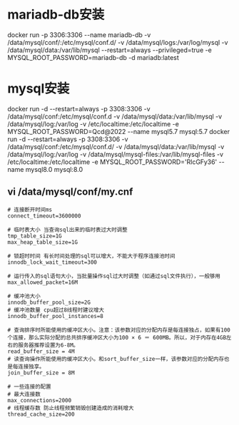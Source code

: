 # mariadb-db安装
docker run -p 3306:3306 --name mariadb-db -v /data/mysql/conf/:/etc/mysql/conf.d/ -v /data/mysql/logs:/var/log/mysql -v /data/mysql/data:/var/lib/mysql --restart=always --privileged=true -e MYSQL_ROOT_PASSWORD=mariadb-db -d mariadb:latest

# mysql安装
docker run -d --restart=always -p 3308:3306 -v /data/mysql/conf:/etc/mysql/conf.d -v /data/mysql/data:/var/lib/mysql -v /data/mysql/log:/var/log -v /etc/localtime:/etc/localtime -e MYSQL_ROOT_PASSWORD=Qcd@2022 --name mysql5.7 mysql:5.7
docker run -d --restart=always -p 3308:3306 -v /data/mysql/conf:/etc/mysql/conf.d/ -v /data/mysql/data:/var/lib/mysql -v /data/mysql/log:/var/log -v /data/mysql/mysql-files:/var/lib/mysql-files -v /etc/localtime:/etc/localtime  -e MYSQL_ROOT_PASSWORD='RlcGFy36' --name mysql8.0 mysql:8.0

## vi /data/mysql/conf/my.cnf
```
# 连接断开时间ms
connect_timeout=3600000

# 临时表大小 当查询sql出来的临时表过大时调整
tmp_table_size=1G
max_heap_table_size=1G

# 锁超时时间 有长时间处理的sql可以增大，不能大于程序连接池时间
innodb_lock_wait_timeout=300

# 运行传入的sql语句大小，当批量操作sql过大时调整（如通过sql文件执行），一般够用
max_allowed_packet=16M

# 缓冲池大小
innodb_buffer_pool_size=2G
# 缓冲池数量 cpu超过8线程时建议增大
innodb_buffer_pool_instances=8

# 查询排序时所能使用的缓冲区大小。注意：该参数对应的分配内存是每连接独占，如果有100个连接，那么实际分配的总共排序缓冲区大小为100 × 6 ＝ 600MB。所以，对于内存在4GB左右的服务器推荐设置为6-8M。
read_buffer_size = 4M
# 读查询操作所能使用的缓冲区大小。和sort_buffer_size一样，该参数对应的分配内存也是每连接独享。
join_buffer_size = 8M

# 一些连接的配置
# 最大连接数
max_connections=2000
# 线程缓存数 防止线程频繁销毁创建造成的消耗增大
thread_cache_size=200



```